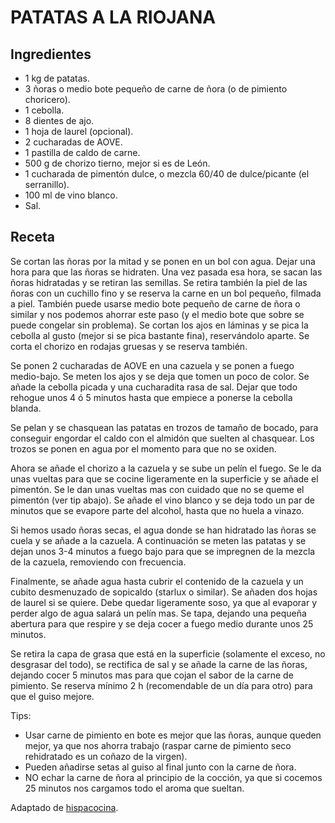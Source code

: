 # PATATAS A LA RIOJANA

## Ingredientes

- 1 kg de patatas.
- 3 ñoras o medio bote pequeño de carne de ñora (o de pimiento choricero).
- 1 cebolla.
- 8 dientes de ajo.
- 1 hoja de laurel (opcional).
- 2 cucharadas de AOVE.
- 1 pastilla de caldo de carne.
- 500 g de chorizo tierno, mejor si es de León.
- 1 cucharada de pimentón dulce, o mezcla 60/40 de dulce/picante (el serranillo).
- 100 ml de vino blanco.
- Sal.


## Receta

Se cortan las ñoras por la mitad y se ponen en un bol con agua. Dejar una hora para que las ñoras se hidraten. Una vez pasada esa hora, se sacan las ñoras hidratadas y se retiran las semillas. Se retira también la piel de las ñoras con un cuchillo fino y se reserva la carne en un bol pequeño, filmada a piel. También puede usarse medio bote pequeño de carne de ñora o similar y nos podemos ahorrar este paso (y el medio bote que sobre se puede congelar sin problema). Se cortan los ajos en láminas y se pica la cebolla al gusto (mejor si se pica bastante fina), reservándolo aparte. Se corta el chorizo en rodajas gruesas y se reserva también. <br>

Se ponen 2 cucharadas de AOVE en una cazuela y se ponen a fuego medio-bajo. Se meten los ajos y se deja que tomen un poco de color. Se añade la cebolla picada y una cucharadita rasa de sal. Dejar que todo rehogue unos 4 ó 5 minutos hasta que empiece a ponerse la cebolla blanda. <br>

Se pelan y se chasquean las patatas en trozos de tamaño de bocado, para conseguir engordar el caldo con el almidón que suelten al chasquear. Los trozos se ponen en agua por el momento para que no se oxiden. <br>

Ahora se añade el chorizo a la cazuela y se sube un pelín el fuego. Se le da unas vueltas para que se cocine ligeramente en la superficie y se añade el pimentón. Se le dan unas vueltas mas con cuidado que no se queme el pimentón (ver tip abajo). Se añade el vino blanco y se deja todo un par de minutos que se evapore parte del alcohol, hasta que no huela a vinazo. <br>

Si hemos usado ñoras secas, el agua donde se han hidratado las ñoras se cuela y se añade a la cazuela. A continuación se meten las patatas y se dejan unos 3-4 minutos a fuego bajo para que se impregnen de la mezcla de la cazuela, removiendo con frecuencia. <br>

Finalmente, se añade agua hasta cubrir el contenido de la cazuela y un cubito desmenuzado de sopicaldo (starlux o similar). Se añaden dos hojas de laurel si se quiere. Debe quedar ligeramente soso, ya que al evaporar y perder algo de agua salará un pelín mas. Se tapa, dejando una pequeña abertura para que respire y se deja cocer a fuego medio durante unos 25 minutos. <br>

Se retira la capa de grasa que está en la superficie (solamente el exceso, no desgrasar del todo), se rectifica de sal y se añade la carne de las ñoras, dejando cocer 5 minutos mas para que cojan el sabor de la carne de pimiento. Se reserva mínimo 2 h (recomendable de un día para otro) para que el guiso mejore. <br>

Tips:

- Usar carne de pimiento en bote es mejor que las ñoras, aunque queden mejor, ya que nos ahorra trabajo (raspar carne de pimiento seco rehidratado es un coñazo de la virgen).
- Pueden añadirse setas al guiso al final junto con la carne de ñora.
- NO echar la carne de ñora al principio de la cocción, ya que si cocemos 25 minutos nos cargamos todo el aroma que sueltan.

Adaptado de [hispacocina](http://www.hispacocina.com/2018/03/patatas-la-riojana-de-la-abuela.html).